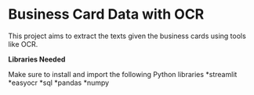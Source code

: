 # Business Card Data with OCR
This project aims to extract the texts given the business cards using tools like OCR.

**Libraries Needed**

Make sure to install and import the following Python libraries 
*streamlit
*easyocr
*sql
*pandas
*numpy
